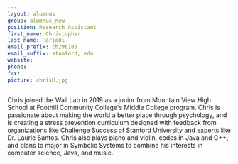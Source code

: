 ```yaml
---
layout: alumnus
group: alumnus_new
position: Research Assistant
first_name: Christopher
last_name: Harjadi
email_prefix: ch296185
email_suffix: stanford, edu
website:
phone:
fax:
picture: chrisH.jpg
---
```


Chris joined the Wall Lab in 2019 as a junior from Mountain View High School at Foothill Community College's Middle College program. Chris is passionate about making the world a better place through psychology, and is creating a stress prevention curriculum designed with feedback from organizations like Challenge Success of Stanford University and experts like Dr. Laurie Santos. Chris also plays piano and violin, codes in Java and C++, and plans to major in Symbolic Systems to combine his interests in computer science, Java, and music.
